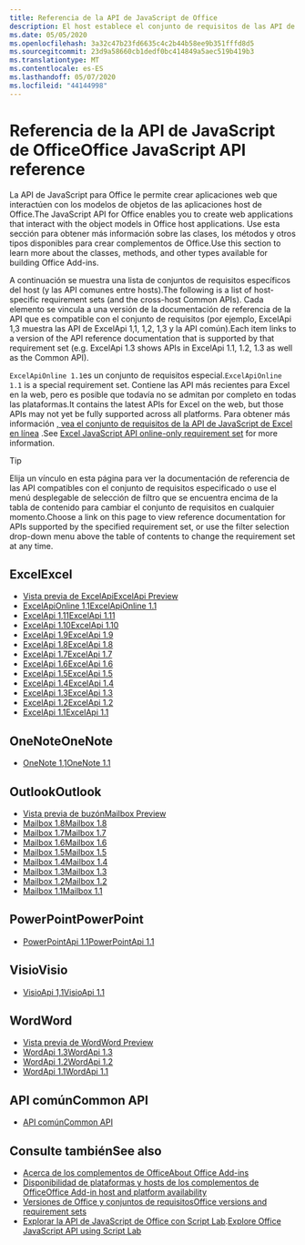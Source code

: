 ```yaml
---
title: Referencia de la API de JavaScript de Office
description: El host establece el conjunto de requisitos de las API de JavaScript de Office.
ms.date: 05/05/2020
ms.openlocfilehash: 3a32c47b23fd6635c4c2b44b58ee9b351fffd8d5
ms.sourcegitcommit: 23d9a58660cb1dedf0bc414849a5aec519b419b3
ms.translationtype: MT
ms.contentlocale: es-ES
ms.lasthandoff: 05/07/2020
ms.locfileid: "44144998"
---
```

# <a name="office-javascript-api-reference"></a><span data-ttu-id="64c7b-103">Referencia de la API de JavaScript de Office</span><span class="sxs-lookup"><span data-stu-id="64c7b-103">Office JavaScript API reference</span></span>

<span data-ttu-id="64c7b-104">La API de JavaScript para Office le permite crear aplicaciones web que interactúen con los modelos de objetos de las aplicaciones host de Office.</span><span class="sxs-lookup"><span data-stu-id="64c7b-104">The JavaScript API for Office enables you to create web applications that interact with the object models in Office host applications.</span></span> <span data-ttu-id="64c7b-105">Use esta sección para obtener más información sobre las clases, los métodos y otros tipos disponibles para crear complementos de Office.</span><span class="sxs-lookup"><span data-stu-id="64c7b-105">Use this section to learn more about the classes, methods, and other types available for building Office Add-ins.</span></span>

<span data-ttu-id="64c7b-106">A continuación se muestra una lista de conjuntos de requisitos específicos del host (y las API comunes entre hosts).</span><span class="sxs-lookup"><span data-stu-id="64c7b-106">The following is a list of host-specific requirement sets (and the cross-host Common APIs).</span></span> <span data-ttu-id="64c7b-107">Cada elemento se vincula a una versión de la documentación de referencia de la API que es compatible con el conjunto de requisitos (por ejemplo, ExcelApi 1,3 muestra las API de ExcelApi 1,1, 1,2, 1,3 y la API común).</span><span class="sxs-lookup"><span data-stu-id="64c7b-107">Each item links to a version of the API reference documentation that is supported by that requirement set (e.g. ExcelApi 1.3 shows APIs in ExcelApi 1.1, 1.2, 1.3 as well as the Common API).</span></span>

<span data-ttu-id="64c7b-108">`ExcelApiOnline 1.1`es un conjunto de requisitos especial.</span><span class="sxs-lookup"><span data-stu-id="64c7b-108">`ExcelApiOnline 1.1` is a special requirement set.</span></span> <span data-ttu-id="64c7b-109">Contiene las API más recientes para Excel en la web, pero es posible que todavía no se admitan por completo en todas las plataformas.</span><span class="sxs-lookup"><span data-stu-id="64c7b-109">It contains the latest APIs for Excel on the web, but those APIs may not yet be fully supported across all platforms.</span></span> <span data-ttu-id="64c7b-110">Para obtener más información [, vea el conjunto de requisitos de la API de JavaScript de Excel en línea](/office/dev/add-ins/reference/requirement-sets/excel-api-online-requirement-set) .</span><span class="sxs-lookup"><span data-stu-id="64c7b-110">See [Excel JavaScript API online-only requirement set](/office/dev/add-ins/reference/requirement-sets/excel-api-online-requirement-set) for more information.</span></span>

> [!TIP]
> <span data-ttu-id="64c7b-111">Elija un vínculo en esta página para ver la documentación de referencia de las API compatibles con el conjunto de requisitos especificado o use el menú desplegable de selección de filtro que se encuentra encima de la tabla de contenido para cambiar el conjunto de requisitos en cualquier momento.</span><span class="sxs-lookup"><span data-stu-id="64c7b-111">Choose a link on this page to view reference documentation for APIs supported by the specified requirement set, or use the filter selection drop-down menu above the table of contents to change the requirement set at any time.</span></span>

## <a name="excel"></a><span data-ttu-id="64c7b-112">Excel</span><span class="sxs-lookup"><span data-stu-id="64c7b-112">Excel</span></span>

- [<span data-ttu-id="64c7b-113">Vista previa de ExcelApi</span><span class="sxs-lookup"><span data-stu-id="64c7b-113">ExcelApi Preview</span></span>](/javascript/api/excel?view=excel-js-preview)
- [<span data-ttu-id="64c7b-114">ExcelApiOnline 1,1</span><span class="sxs-lookup"><span data-stu-id="64c7b-114">ExcelApiOnline 1.1</span></span>](/javascript/api/excel?view=excel-js-online)
- [<span data-ttu-id="64c7b-115">ExcelApi 1,11</span><span class="sxs-lookup"><span data-stu-id="64c7b-115">ExcelApi 1.11</span></span>](/javascript/api/excel?view=excel-js-1.11)
- [<span data-ttu-id="64c7b-116">ExcelApi 1.10</span><span class="sxs-lookup"><span data-stu-id="64c7b-116">ExcelApi 1.10</span></span>](/javascript/api/excel?view=excel-js-1.10)
- [<span data-ttu-id="64c7b-117">ExcelApi 1.9</span><span class="sxs-lookup"><span data-stu-id="64c7b-117">ExcelApi 1.9</span></span>](/javascript/api/excel?view=excel-js-1.9)
- [<span data-ttu-id="64c7b-118">ExcelApi 1.8</span><span class="sxs-lookup"><span data-stu-id="64c7b-118">ExcelApi 1.8</span></span>](/javascript/api/excel?view=excel-js-1.8)
- [<span data-ttu-id="64c7b-119">ExcelApi 1.7</span><span class="sxs-lookup"><span data-stu-id="64c7b-119">ExcelApi 1.7</span></span>](/javascript/api/excel?view=excel-js-1.7)
- [<span data-ttu-id="64c7b-120">ExcelApi 1.6</span><span class="sxs-lookup"><span data-stu-id="64c7b-120">ExcelApi 1.6</span></span>](/javascript/api/excel?view=excel-js-1.6)
- [<span data-ttu-id="64c7b-121">ExcelApi 1.5</span><span class="sxs-lookup"><span data-stu-id="64c7b-121">ExcelApi 1.5</span></span>](/javascript/api/excel?view=excel-js-1.5)
- [<span data-ttu-id="64c7b-122">ExcelApi 1.4</span><span class="sxs-lookup"><span data-stu-id="64c7b-122">ExcelApi 1.4</span></span>](/javascript/api/excel?view=excel-js-1.4)
- [<span data-ttu-id="64c7b-123">ExcelApi 1.3</span><span class="sxs-lookup"><span data-stu-id="64c7b-123">ExcelApi 1.3</span></span>](/javascript/api/excel?view=excel-js-1.3)
- [<span data-ttu-id="64c7b-124">ExcelApi 1.2</span><span class="sxs-lookup"><span data-stu-id="64c7b-124">ExcelApi 1.2</span></span>](/javascript/api/excel?view=excel-js-1.2)
- [<span data-ttu-id="64c7b-125">ExcelApi 1.1</span><span class="sxs-lookup"><span data-stu-id="64c7b-125">ExcelApi 1.1</span></span>](/javascript/api/excel?view=excel-js-1.1)

## <a name="onenote"></a><span data-ttu-id="64c7b-126">OneNote</span><span class="sxs-lookup"><span data-stu-id="64c7b-126">OneNote</span></span>

- [<span data-ttu-id="64c7b-127">OneNote 1,1</span><span class="sxs-lookup"><span data-stu-id="64c7b-127">OneNote 1.1</span></span>](/javascript/api/onenote?view=onenote-js-1.1)

## <a name="outlook"></a><span data-ttu-id="64c7b-128">Outlook</span><span class="sxs-lookup"><span data-stu-id="64c7b-128">Outlook</span></span>

- [<span data-ttu-id="64c7b-129">Vista previa de buzón</span><span class="sxs-lookup"><span data-stu-id="64c7b-129">Mailbox Preview</span></span>](/javascript/api/outlook?view=outlook-js-preview)
- [<span data-ttu-id="64c7b-130">Mailbox 1.8</span><span class="sxs-lookup"><span data-stu-id="64c7b-130">Mailbox 1.8</span></span>](/javascript/api/outlook?view=outlook-js-1.8)
- [<span data-ttu-id="64c7b-131">Mailbox 1.7</span><span class="sxs-lookup"><span data-stu-id="64c7b-131">Mailbox 1.7</span></span>](/javascript/api/outlook?view=outlook-js-1.7)
- [<span data-ttu-id="64c7b-132">Mailbox 1.6</span><span class="sxs-lookup"><span data-stu-id="64c7b-132">Mailbox 1.6</span></span>](/javascript/api/outlook?view=outlook-js-1.6)
- [<span data-ttu-id="64c7b-133">Mailbox 1.5</span><span class="sxs-lookup"><span data-stu-id="64c7b-133">Mailbox 1.5</span></span>](/javascript/api/outlook?view=outlook-js-1.5)
- [<span data-ttu-id="64c7b-134">Mailbox 1.4</span><span class="sxs-lookup"><span data-stu-id="64c7b-134">Mailbox 1.4</span></span>](/javascript/api/outlook?view=outlook-js-1.4)
- [<span data-ttu-id="64c7b-135">Mailbox 1.3</span><span class="sxs-lookup"><span data-stu-id="64c7b-135">Mailbox 1.3</span></span>](/javascript/api/outlook?view=outlook-js-1.3)
- [<span data-ttu-id="64c7b-136">Mailbox 1.2</span><span class="sxs-lookup"><span data-stu-id="64c7b-136">Mailbox 1.2</span></span>](/javascript/api/outlook?view=outlook-js-1.2)
- [<span data-ttu-id="64c7b-137">Mailbox 1.1</span><span class="sxs-lookup"><span data-stu-id="64c7b-137">Mailbox 1.1</span></span>](/javascript/api/outlook?view=outlook-js-1.1)

## <a name="powerpoint"></a><span data-ttu-id="64c7b-138">PowerPoint</span><span class="sxs-lookup"><span data-stu-id="64c7b-138">PowerPoint</span></span>

- [<span data-ttu-id="64c7b-139">PowerPointApi 1.1</span><span class="sxs-lookup"><span data-stu-id="64c7b-139">PowerPointApi 1.1</span></span>](/javascript/api/powerpoint?view=powerpoint-js-1.1)

## <a name="visio"></a><span data-ttu-id="64c7b-140">Visio</span><span class="sxs-lookup"><span data-stu-id="64c7b-140">Visio</span></span>

- [<span data-ttu-id="64c7b-141">VisioApi 1,1</span><span class="sxs-lookup"><span data-stu-id="64c7b-141">VisioApi 1.1</span></span>](/javascript/api/visio?view=visio-js-1.1)

## <a name="word"></a><span data-ttu-id="64c7b-142">Word</span><span class="sxs-lookup"><span data-stu-id="64c7b-142">Word</span></span>

- [<span data-ttu-id="64c7b-143">Vista previa de Word</span><span class="sxs-lookup"><span data-stu-id="64c7b-143">Word Preview</span></span>](/javascript/api/word?view=word-js-preview)
- [<span data-ttu-id="64c7b-144">WordApi 1.3</span><span class="sxs-lookup"><span data-stu-id="64c7b-144">WordApi 1.3</span></span>](/javascript/api/word?view=word-js-1.3)
- [<span data-ttu-id="64c7b-145">WordApi 1.2</span><span class="sxs-lookup"><span data-stu-id="64c7b-145">WordApi 1.2</span></span>](/javascript/api/word?view=word-js-1.2)
- [<span data-ttu-id="64c7b-146">WordApi 1.1</span><span class="sxs-lookup"><span data-stu-id="64c7b-146">WordApi 1.1</span></span>](/javascript/api/word?view=word-js-1.1)

## <a name="common-api"></a><span data-ttu-id="64c7b-147">API común</span><span class="sxs-lookup"><span data-stu-id="64c7b-147">Common API</span></span>

- [<span data-ttu-id="64c7b-148">API común</span><span class="sxs-lookup"><span data-stu-id="64c7b-148">Common API</span></span>](/javascript/api/office?view=common-js)

## <a name="see-also"></a><span data-ttu-id="64c7b-149">Consulte también</span><span class="sxs-lookup"><span data-stu-id="64c7b-149">See also</span></span>

- [<span data-ttu-id="64c7b-150">Acerca de los complementos de Office</span><span class="sxs-lookup"><span data-stu-id="64c7b-150">About Office Add-ins</span></span>](/office/dev/add-ins/overview)
- [<span data-ttu-id="64c7b-151">Disponibilidad de plataformas y hosts de los complementos de Office</span><span class="sxs-lookup"><span data-stu-id="64c7b-151">Office Add-in host and platform availability</span></span>](/office/dev/add-ins/overview/office-add-in-availability)
- [<span data-ttu-id="64c7b-152">Versiones de Office y conjuntos de requisitos</span><span class="sxs-lookup"><span data-stu-id="64c7b-152">Office versions and requirement sets</span></span>](/office/dev/add-ins/develop/office-versions-and-requirement-sets)
- <span data-ttu-id="64c7b-153">[Explorar la API de JavaScript de Office con Script Lab](/office/dev/add-ins/overview/explore-with-script-lab).</span><span class="sxs-lookup"><span data-stu-id="64c7b-153">[Explore Office JavaScript API using Script Lab](/office/dev/add-ins/overview/explore-with-script-lab)</span></span>
